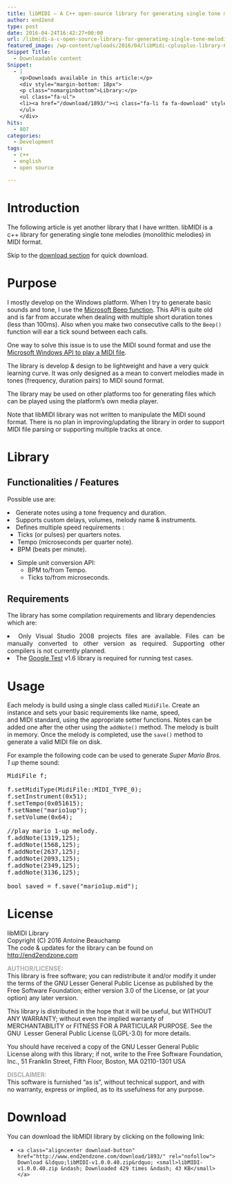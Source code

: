 ```yaml
---
title: libMIDI – A C++ open-source library for generating single tone melodies in MIDI format
author: end2end
type: post
date: 2016-04-24T16:42:27+00:00
url: /libmidi-a-c-open-source-library-for-generating-single-tone-melodies-in-midi-format/
featured_image: /wp-content/uploads/2016/04/libMidi-cplusplus-library-672x378.jpg
Snippet Title:
  - Downloadable content
Snippet:
  - |
    <p>Downloads available in this article:</p>
    <div style="margin-bottom: 18px">
    <p class="nomarginbottom">Library:</p>
    <ul class="fa-ul">
    <li><a href="/download/1893/"><i class="fa-li fa fa-download" style="position: inherit;"></i>[download id="1893" template="title"]</a></li>
    </ul>
    </div>
hits:
  - 807
categories:
  - Development
tags:
  - c++
  - english
  - open source

---
```

# <span id="Introduction">Introduction</span>

The following article is yet another library that I have written. libMIDI is a c++ library for generating single tone melodies (monolithic melodies) in MIDI format.<!--more-->

Skip to the [download section][1] for quick download.

# <span id="Purpose">Purpose</span>

I mostly develop on the Windows platform. When I try to generate basic sounds and tone, I use the [Microsoft Beep function][2]. This API is quite old and is far from accurate when dealing with multiple short duration tones (less than 100ms). Also when you make two consecutive calls to the <code class="prettycode">Beep()</code> function will ear a tick sound between each calls.

One way to solve this issue is to use the MIDI sound format and use the [Microsoft Windows API to play a MIDI file][3].

The library is develop & design to be lightweight and have a very quick learning curve. It was only designed as a mean to convert melodies made in tones (frequency, duration pairs) to MIDI sound format.

The library may be used on other platforms too for generating files which can be played using the platform&#8217;s own media player.

<p class="pleasenote" data-pleasenote="true">
  Note that libMIDI library was not written to manipulate the MIDI sound format. There is no plan in improving/updating the library in order to support MIDI file parsing or supporting multiple tracks at once.
</p>

# <span id="Library">Library</span>

## <span id="Functionalities_Features">Functionalities / Features</span>

Possible use are:

<li style="text-align: justify;">
  Generate notes using a tone frequency and duration.
</li>
<li style="text-align: justify;">
  Supports custom delays, volumes, melody name & instruments.
</li>
<li style="text-align: justify;">
  Defines multiple speed requirements : <ul>
    <li style="text-align: justify;">
      Ticks (or pulses) per quarters notes.
    </li>
    <li style="text-align: justify;">
      Tempo (microseconds per quarter note).
    </li>
    <li style="text-align: justify;">
      BPM (beats per minute).
    </li>
  </ul>
</li>

  * Simple unit conversion API: 
      * BPM to/from Tempo.
      * Ticks to/from microseconds.

## <span id="Requirements">Requirements</span>

The library has some compilation requirements and library dependencies which are:

<li style="text-align: justify;">
  Only Visual Studio 2008 projects files are available. Files can be manually converted to other version as required. Supporting other compilers is not currently planned.
</li>
<li style="text-align: justify;">
  The <a href="http://github.com/google/googletest">Google Test</a> v1.6 library is required for running test cases.
</li>

# <span id="Usage">Usage</span>

Each melody is build using a single class called <code class="prettycode">MidiFile</code>. Create an instance and sets your basic requirements like name, speed, and MIDI standard, using the appropriate setter functions. Notes can be added one after the other using the <code class="prettycode">addNote()</code> method. The melody is built in memory. Once the melody is completed, use the <code class="prettycode">save()</code> method to generate a valid MIDI file on disk.

For example the following code can be used to generate _Super Mario Bros. 1 up_ theme sound:

<pre class="lang:c++ decode:true" title="Super Mario Bros. 1-up theme sound">MidiFile f;

f.setMidiType(MidiFile::MIDI_TYPE_0);
f.setInstrument(0x51);
f.setTempo(0x051615);
f.setName("mario1up");
f.setVolume(0x64);

//play mario 1-up melody.
f.addNote(1319,125);
f.addNote(1568,125);
f.addNote(2637,125);
f.addNote(2093,125);
f.addNote(2349,125);
f.addNote(3136,125);

bool saved = f.save("mario1up.mid");</pre>

# <span id="License">License</span>

libMIDI Library  
Copyright (C) 2016 Antoine Beauchamp  
The code & updates for the library can be found on http://end2endzone.com

<span style="color: #aaaaaa;"><strong>AUTHOR/LICENSE:</strong></span>  
This library is free software; you can redistribute it and/or modify it under the terms of the GNU Lesser General Public License as published by the Free Software Foundation; either version 3.0 of the License, or (at your option) any later version.

This library is distributed in the hope that it will be useful, but WITHOUT ANY WARRANTY; without even the implied warranty of  
MERCHANTABILITY or FITNESS FOR A PARTICULAR PURPOSE. See the GNU  Lesser General Public License (LGPL-3.0) for more details.

You should have received a copy of the GNU Lesser General Public  
License along with this library; if not, write to the Free Software Foundation, Inc., 51 Franklin Street, Fifth Floor, Boston, MA 02110-1301 USA

**<span style="color: #aaaaaa;">DISCLAIMER:</span>**  
This software is furnished &#8220;as is&#8221;, without technical support, and with no warranty, express or implied, as to its usefulness for any purpose.

# <span id="Download">Download</span>

You can download the libMIDI library by clicking on the following link:

  * 
		<a class="aligncenter download-button" href="http://www.end2endzone.com/download/1893/" rel="nofollow"> Download &ldquo;libMIDI-v1.0.0.40.zip&rdquo; <small>libMIDI-v1.0.0.40.zip &ndash; Downloaded 429 times &ndash; 43 KB</small> </a>

 [1]: #Download
 [2]: http://msdn.microsoft.com/en-ca/library/windows/desktop/ms679277(v=vs.85).aspx
 [3]: http://msdn.microsoft.com/en-us/library/windows/desktop/dd743673(v=vs.85).aspx